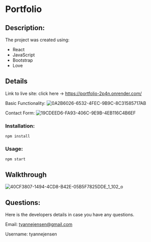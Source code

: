 
# Portfolio
## Description:
The project was created using:
 - React
 - JavaScript
 - Bootstrap
 - Love

## Details

Link to live site: 
click here &rarr; https://portfolio-2p4n.onrender.com/

Basic Functionality:
![0A2B6026-6532-4FEC-9B9C-8C31585717AB](https://github.com/user-attachments/assets/63120c1c-2b58-4bb3-bd3e-ef3c95858797)

Contact Form:
![19CDEED6-FA93-406C-9E9B-4EB116C4B6EF](https://github.com/user-attachments/assets/a50a1935-030b-4af3-8b82-4f13fbf25460)


### Installation:
`npm install`

### Usage:
`npm start`


## Walkthrough
![40CF3807-1494-4CD8-B42E-05B5F7825DDE_1_102_o](https://github.com/user-attachments/assets/24a7fe89-fee7-45b5-9369-442c38d8c438)


## Questions:
Here is the developers details in case you have any questions.

Email: tyannejensen@gmail.com

Username: tyannejensen 




